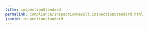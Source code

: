 ```yaml
---
title: inspectionStandard
permalink: compliance/InspectionResult.inspectionStandard.html
jsonid: inspectionstandard
---
```

